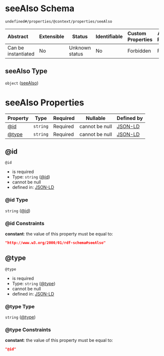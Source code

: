 # seeAlso Schema

```txt
undefined#/properties/@context/properties/seeAlso
```




| Abstract            | Extensible | Status         | Identifiable | Custom Properties | Additional Properties | Access Restrictions | Defined In                                                                      |
| :------------------ | ---------- | -------------- | ------------ | :---------------- | --------------------- | ------------------- | ------------------------------------------------------------------------------- |
| Can be instantiated | No         | Unknown status | No           | Forbidden         | Forbidden             | none                | [ndl-isil.schema.json\*](../../out/ndl-isil.schema.json "open original schema") |

## seeAlso Type

`object` ([seeAlso](ndl-isil-properties-json-ld-context-properties-seealso.md))

# seeAlso Properties

| Property        | Type     | Required | Nullable       | Defined by                                                                                                                                                |
| :-------------- | -------- | -------- | -------------- | :-------------------------------------------------------------------------------------------------------------------------------------------------------- |
| [@id](#@id)     | `string` | Required | cannot be null | [JSON-LD](ndl-isil-properties-json-ld-context-properties-seealso-properties-id.md "undefined#/properties/@context/properties/seeAlso/properties/@id")     |
| [@type](#@type) | `string` | Required | cannot be null | [JSON-LD](ndl-isil-properties-json-ld-context-properties-seealso-properties-type.md "undefined#/properties/@context/properties/seeAlso/properties/@type") |

## @id




`@id`

-   is required
-   Type: `string` ([@id](ndl-isil-properties-json-ld-context-properties-seealso-properties-id.md))
-   cannot be null
-   defined in: [JSON-LD](ndl-isil-properties-json-ld-context-properties-seealso-properties-id.md "undefined#/properties/@context/properties/seeAlso/properties/@id")

### @id Type

`string` ([@id](ndl-isil-properties-json-ld-context-properties-seealso-properties-id.md))

### @id Constraints

**constant**: the value of this property must be equal to:

```json
"http://www.w3.org/2000/01/rdf-schema#seeAlso"
```

## @type




`@type`

-   is required
-   Type: `string` ([@type](ndl-isil-properties-json-ld-context-properties-seealso-properties-type.md))
-   cannot be null
-   defined in: [JSON-LD](ndl-isil-properties-json-ld-context-properties-seealso-properties-type.md "undefined#/properties/@context/properties/seeAlso/properties/@type")

### @type Type

`string` ([@type](ndl-isil-properties-json-ld-context-properties-seealso-properties-type.md))

### @type Constraints

**constant**: the value of this property must be equal to:

```json
"@id"
```

